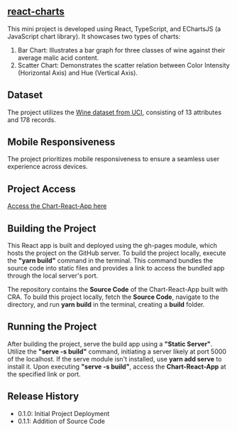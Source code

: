 ## [react-charts](https://qur786.github.io/Chart-React-App/)

This mini project is developed using React, TypeScript, and EChartsJS (a JavaScript chart library). It showcases two types of charts:

1. Bar Chart: Illustrates a bar graph for three classes of wine against their average malic acid content.
2. Scatter Chart: Demonstrates the scatter relation between Color Intensity (Horizontal Axis) and Hue (Vertical Axis).

## Dataset
The project utilizes the [Wine dataset from UCI](https://archive.ics.uci.edu/ml/datasets/wine), consisting of 13 attributes and 178 records.

## Mobile Responsiveness
The project prioritizes mobile responsiveness to ensure a seamless user experience across devices.

## Project Access
[Access the Chart-React-App here](https://qur786.github.io/Chart-React-App/)

## Building the Project

This React app is built and deployed using the gh-pages module, which hosts the project on the GitHub server. To build the project locally, execute the **"yarn build"** command in the terminal. This command bundles the source code into static files and provides a link to access the bundled app through the local server's port.

The repository contains the **Source Code** of the Chart-React-App built with CRA. To build this project locally, fetch the **Source Code**, navigate to the directory, and run **yarn build** in the terminal, creating a **build** folder.

## Running the Project

After building the project, serve the build app using a **"Static Server"**. Utilize the **"serve -s build"** command, initiating a server likely at port 5000 of the localhost. If the serve module isn't installed, use **yarn add serve** to install it. Upon executing **"serve -s build"**, access the **Chart-React-App** at the specified link or port.

## Release History

- 0.1.0: Initial Project Deployment
- 0.1.1: Addition of Source Code

